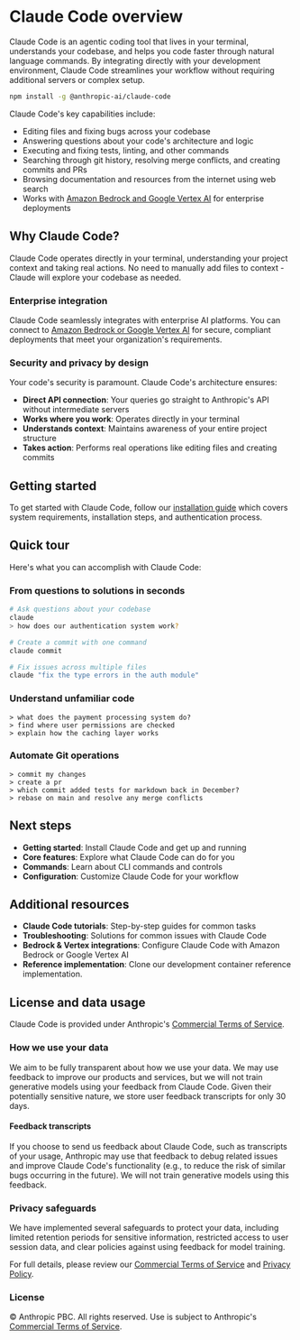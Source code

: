 # Claude Code overview

Claude Code is an agentic coding tool that lives in your terminal, understands your codebase, and helps you code faster through natural language commands. By integrating directly with your development environment, Claude Code streamlines your workflow without requiring additional servers or complex setup.

```bash
npm install -g @anthropic-ai/claude-code
```

Claude Code's key capabilities include:

- Editing files and fixing bugs across your codebase
- Answering questions about your code's architecture and logic
- Executing and fixing tests, linting, and other commands
- Searching through git history, resolving merge conflicts, and creating commits and PRs
- Browsing documentation and resources from the internet using web search
- Works with [Amazon Bedrock and Google Vertex AI](https://docs.anthropic.com/en/docs/claude-code/bedrock-vertex-proxies) for enterprise deployments

## Why Claude Code?

Claude Code operates directly in your terminal, understanding your project context and taking real actions. No need to manually add files to context - Claude will explore your codebase as needed.

### Enterprise integration

Claude Code seamlessly integrates with enterprise AI platforms. You can connect to [Amazon Bedrock or Google Vertex AI](https://docs.anthropic.com/en/docs/claude-code/bedrock-vertex-proxies) for secure, compliant deployments that meet your organization's requirements.

### Security and privacy by design

Your code's security is paramount. Claude Code's architecture ensures:

- **Direct API connection**: Your queries go straight to Anthropic's API without intermediate servers
- **Works where you work**: Operates directly in your terminal
- **Understands context**: Maintains awareness of your entire project structure
- **Takes action**: Performs real operations like editing files and creating commits

## Getting started

To get started with Claude Code, follow our [installation guide](https://docs.anthropic.com/en/docs/claude-code/getting-started) which covers system requirements, installation steps, and authentication process.

## Quick tour

Here's what you can accomplish with Claude Code:

### From questions to solutions in seconds

```bash
# Ask questions about your codebase
claude
> how does our authentication system work?

# Create a commit with one command
claude commit

# Fix issues across multiple files
claude "fix the type errors in the auth module"
```

### Understand unfamiliar code

```
> what does the payment processing system do?
> find where user permissions are checked
> explain how the caching layer works
```

### Automate Git operations

```
> commit my changes
> create a pr
> which commit added tests for markdown back in December?
> rebase on main and resolve any merge conflicts
```

## Next steps

- **Getting started**: Install Claude Code and get up and running
- **Core features**: Explore what Claude Code can do for you
- **Commands**: Learn about CLI commands and controls
- **Configuration**: Customize Claude Code for your workflow

## Additional resources

- **Claude Code tutorials**: Step-by-step guides for common tasks
- **Troubleshooting**: Solutions for common issues with Claude Code
- **Bedrock & Vertex integrations**: Configure Claude Code with Amazon Bedrock or Google Vertex AI
- **Reference implementation**: Clone our development container reference implementation.

## License and data usage

Claude Code is provided under Anthropic's [Commercial Terms of Service](https://www.anthropic.com/legal/commercial-terms).

### How we use your data

We aim to be fully transparent about how we use your data. We may use feedback to improve our products and services, but we will not train generative models using your feedback from Claude Code. Given their potentially sensitive nature, we store user feedback transcripts for only 30 days.

#### Feedback transcripts

If you choose to send us feedback about Claude Code, such as transcripts of your usage, Anthropic may use that feedback to debug related issues and improve Claude Code's functionality (e.g., to reduce the risk of similar bugs occurring in the future). We will not train generative models using this feedback.

### Privacy safeguards

We have implemented several safeguards to protect your data, including limited retention periods for sensitive information, restricted access to user session data, and clear policies against using feedback for model training.

For full details, please review our [Commercial Terms of Service](https://www.anthropic.com/legal/commercial-terms) and [Privacy Policy](https://www.anthropic.com/legal/privacy).

### License

© Anthropic PBC. All rights reserved. Use is subject to Anthropic's [Commercial Terms of Service](https://www.anthropic.com/legal/commercial-terms).